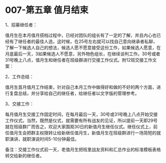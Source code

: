 # 007-第五章 值月结束

1、招募继任者：

值月生在本月值月搭档过程中，已经对团队的组长有了一定的了解，并且内心也已经有了继任者的最佳人选，这时候，在25号左右就可以找自己意向继承者私聊，了解一下候选人自己的想法，候选人愿不愿意接受这份工作，如果候选人愿意，在月底最后一天，3如果候选人不愿意，另外物色组长，在继续谈判工作。30号或者31号晚上八点，值月生和继任者在班级群进行交接工作仪式。附12班交接工作文案：
 
2、工作总结：

值月生首月值月工作结束，针对自己本月工作中做得好和做的不好的两个方面，进行复盘总结，并分享给自己的继任者，给继任者以文字版的管理参考。

3、交接工作：

每月值月生交接工作固定时间，在每月最后一天，30号或31号晚上八点开始交接工作仪式。当然，既然是仪式，就需要有所有战友的见证，所以提前一天即29号就在班级群广而告之，欢迎大家围观30日的新值月生继任仪式。继任仪式上，前任值月生会把群主权限转让给新继任值月生，新值月生在班级群进行一场简短的就职演讲，就职演说时间5-10分钟最佳。

备注：交接工作仪式前一天，老值月生把班里战友资料和汇总作业的标准模板表格转交给新的继任者。
